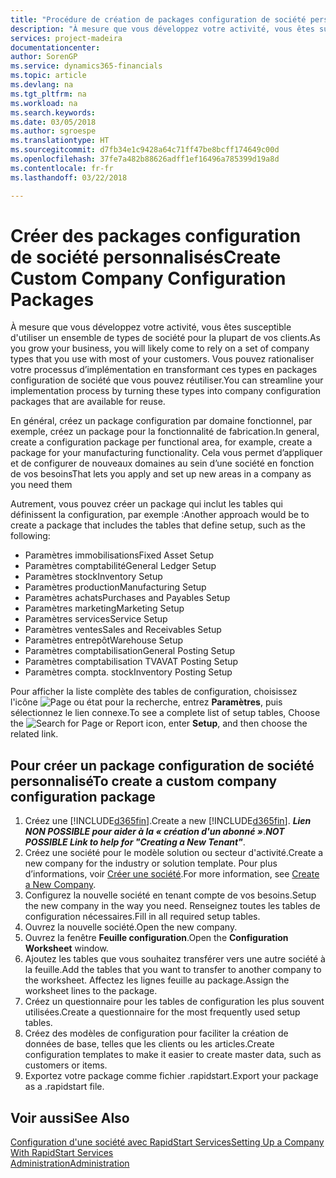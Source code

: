 ```yaml
---
title: "Procédure de création de packages configuration de société personnalisés | Microsoft Docs"
description: "À mesure que vous développez votre activité, vous êtes susceptible d'utiliser un ensemble de types de société pour la plupart de vos clients. Vous pouvez rationaliser votre processus d’implémentation en transformant ces types en packages configuration de société que vous pouvez réutiliser."
services: project-madeira
documentationcenter: 
author: SorenGP
ms.service: dynamics365-financials
ms.topic: article
ms.devlang: na
ms.tgt_pltfrm: na
ms.workload: na
ms.search.keywords: 
ms.date: 03/05/2018
ms.author: sgroespe
ms.translationtype: HT
ms.sourcegitcommit: d7fb34e1c9428a64c71ff47be8bcff174649c00d
ms.openlocfilehash: 37fe7a482b88626adff1ef16496a785399d19a8d
ms.contentlocale: fr-fr
ms.lasthandoff: 03/22/2018

---
```

# <a name="create-custom-company-configuration-packages"></a><span data-ttu-id="9f0ca-104">Créer des packages configuration de société personnalisés</span><span class="sxs-lookup"><span data-stu-id="9f0ca-104">Create Custom Company Configuration Packages</span></span>
<span data-ttu-id="9f0ca-105">À mesure que vous développez votre activité, vous êtes susceptible d'utiliser un ensemble de types de société pour la plupart de vos clients.</span><span class="sxs-lookup"><span data-stu-id="9f0ca-105">As you grow your business, you will likely come to rely on a set of company types that you use with most of your customers.</span></span> <span data-ttu-id="9f0ca-106">Vous pouvez rationaliser votre processus d’implémentation en transformant ces types en packages configuration de société que vous pouvez réutiliser.</span><span class="sxs-lookup"><span data-stu-id="9f0ca-106">You can streamline your implementation process by turning these types into company configuration packages that are available for reuse.</span></span>  

<span data-ttu-id="9f0ca-107">En général, créez un package configuration par domaine fonctionnel, par exemple, créez un package pour la fonctionnalité de fabrication.</span><span class="sxs-lookup"><span data-stu-id="9f0ca-107">In general, create a configuration package per functional area, for example, create a package for your manufacturing functionality.</span></span> <span data-ttu-id="9f0ca-108">Cela vous permet d’appliquer et de configurer de nouveaux domaines au sein d’une société en fonction de vos besoins</span><span class="sxs-lookup"><span data-stu-id="9f0ca-108">That lets you apply and set up new areas in a company as you need them</span></span>  

<span data-ttu-id="9f0ca-109">Autrement, vous pouvez créer un package qui inclut les tables qui définissent la configuration, par exemple :</span><span class="sxs-lookup"><span data-stu-id="9f0ca-109">Another approach would be to create a package that includes the tables that define setup, such as the following:</span></span>  

-   <span data-ttu-id="9f0ca-110">Paramètres immobilisations</span><span class="sxs-lookup"><span data-stu-id="9f0ca-110">Fixed Asset Setup</span></span>  
-   <span data-ttu-id="9f0ca-111">Paramètres comptabilité</span><span class="sxs-lookup"><span data-stu-id="9f0ca-111">General Ledger Setup</span></span>  
-   <span data-ttu-id="9f0ca-112">Paramètres stock</span><span class="sxs-lookup"><span data-stu-id="9f0ca-112">Inventory Setup</span></span>  
-   <span data-ttu-id="9f0ca-113">Paramètres production</span><span class="sxs-lookup"><span data-stu-id="9f0ca-113">Manufacturing Setup</span></span>  
-   <span data-ttu-id="9f0ca-114">Paramètres achats</span><span class="sxs-lookup"><span data-stu-id="9f0ca-114">Purchases and Payables Setup</span></span>  
-   <span data-ttu-id="9f0ca-115">Paramètres marketing</span><span class="sxs-lookup"><span data-stu-id="9f0ca-115">Marketing Setup</span></span>  
-   <span data-ttu-id="9f0ca-116">Paramètres services</span><span class="sxs-lookup"><span data-stu-id="9f0ca-116">Service Setup</span></span>  
-   <span data-ttu-id="9f0ca-117">Paramètres ventes</span><span class="sxs-lookup"><span data-stu-id="9f0ca-117">Sales and Receivables Setup</span></span>  
-   <span data-ttu-id="9f0ca-118">Paramètres entrepôt</span><span class="sxs-lookup"><span data-stu-id="9f0ca-118">Warehouse Setup</span></span>  
-   <span data-ttu-id="9f0ca-119">Paramètres comptabilisation</span><span class="sxs-lookup"><span data-stu-id="9f0ca-119">General Posting Setup</span></span>  
-   <span data-ttu-id="9f0ca-120">Paramètres comptabilisation TVA</span><span class="sxs-lookup"><span data-stu-id="9f0ca-120">VAT Posting Setup</span></span>  
-   <span data-ttu-id="9f0ca-121">Paramètres compta. stock</span><span class="sxs-lookup"><span data-stu-id="9f0ca-121">Inventory Posting Setup</span></span>  

<span data-ttu-id="9f0ca-122">Pour afficher la liste complète des tables de configuration, choisissez l'icône ![Page ou état pour la recherche](media/ui-search/search_small.png "Page ou état pour la recherche"), entrez **Paramètres**, puis sélectionnez le lien connexe.</span><span class="sxs-lookup"><span data-stu-id="9f0ca-122">To see a complete list of setup tables, Choose the ![Search for Page or Report](media/ui-search/search_small.png "Search for Page or Report icon") icon, enter **Setup**, and then choose the related link.</span></span>  

## <a name="to-create-a-custom-company-configuration-package"></a><span data-ttu-id="9f0ca-123">Pour créer un package configuration de société personnalisé</span><span class="sxs-lookup"><span data-stu-id="9f0ca-123">To create a custom company configuration package</span></span>  
1.  <span data-ttu-id="9f0ca-124">Créez une [!INCLUDE[d365fin](includes/d365fin_md.md)].</span><span class="sxs-lookup"><span data-stu-id="9f0ca-124">Create a new [!INCLUDE[d365fin](includes/d365fin_md.md)].</span></span> <span data-ttu-id="9f0ca-125">***Lien NON POSSIBLE pour aider à la « création d'un abonné »***.</span><span class="sxs-lookup"><span data-stu-id="9f0ca-125">***NOT POSSIBLE Link to help for "Creating a New Tenant"***.</span></span>   
2.  <span data-ttu-id="9f0ca-126">Créez une société pour le modèle solution ou secteur d'activité.</span><span class="sxs-lookup"><span data-stu-id="9f0ca-126">Create a new company for the industry or solution template.</span></span> <span data-ttu-id="9f0ca-127">Pour plus d’informations, voir [Créer une société](admin-how-to-create-a-new-company.md).</span><span class="sxs-lookup"><span data-stu-id="9f0ca-127">For more information, see [Create a New Company](admin-how-to-create-a-new-company.md).</span></span>  
3.  <span data-ttu-id="9f0ca-128">Configurez la nouvelle société en tenant compte de vos besoins.</span><span class="sxs-lookup"><span data-stu-id="9f0ca-128">Setup the new company in the way you need.</span></span> <span data-ttu-id="9f0ca-129">Renseignez toutes les tables de configuration nécessaires.</span><span class="sxs-lookup"><span data-stu-id="9f0ca-129">Fill in all required setup tables.</span></span>  
4.  <span data-ttu-id="9f0ca-130">Ouvrez la nouvelle société.</span><span class="sxs-lookup"><span data-stu-id="9f0ca-130">Open the new company.</span></span>
5. <span data-ttu-id="9f0ca-131">Ouvrez la fenêtre **Feuille configuration**.</span><span class="sxs-lookup"><span data-stu-id="9f0ca-131">Open the **Configuration Worksheet** window.</span></span>  
6.  <span data-ttu-id="9f0ca-132">Ajoutez les tables que vous souhaitez transférer vers une autre société à la feuille.</span><span class="sxs-lookup"><span data-stu-id="9f0ca-132">Add the tables that you want to transfer to another company to the worksheet.</span></span> <span data-ttu-id="9f0ca-133">Affectez les lignes feuille au package.</span><span class="sxs-lookup"><span data-stu-id="9f0ca-133">Assign the worksheet lines to the package.</span></span>  
7.  <span data-ttu-id="9f0ca-134">Créez un questionnaire pour les tables de configuration les plus souvent utilisées.</span><span class="sxs-lookup"><span data-stu-id="9f0ca-134">Create a questionnaire for the most frequently used setup tables.</span></span>  
8.  <span data-ttu-id="9f0ca-135">Créez des modèles de configuration pour faciliter la création de données de base, telles que les clients ou les articles.</span><span class="sxs-lookup"><span data-stu-id="9f0ca-135">Create configuration templates to make it easier to create master data, such as customers or items.</span></span>  
9.  <span data-ttu-id="9f0ca-136">Exportez votre package comme fichier .rapidstart.</span><span class="sxs-lookup"><span data-stu-id="9f0ca-136">Export your package as a .rapidstart file.</span></span>  

## <a name="see-also"></a><span data-ttu-id="9f0ca-137">Voir aussi</span><span class="sxs-lookup"><span data-stu-id="9f0ca-137">See Also</span></span>  
[<span data-ttu-id="9f0ca-138">Configuration d'une société avec RapidStart Services</span><span class="sxs-lookup"><span data-stu-id="9f0ca-138">Setting Up a Company With RapidStart Services</span></span>](admin-set-up-a-company-with-rapidstart.md)  
[<span data-ttu-id="9f0ca-139">Administration</span><span class="sxs-lookup"><span data-stu-id="9f0ca-139">Administration</span></span>](admin-setup-and-administration.md)

